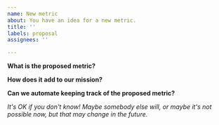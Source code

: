 ```yaml
---
name: New metric
about: You have an idea for a new metric.
title: ''
labels: proposal
assignees: ''

---
```


**What is the proposed metric?**




**How does it add to our mission?**



**Can we automate keeping track of the proposed metric?**

_It's OK if you don't know! Maybe somebody else will, or maybe it's not possible now, but that may change in the future._
